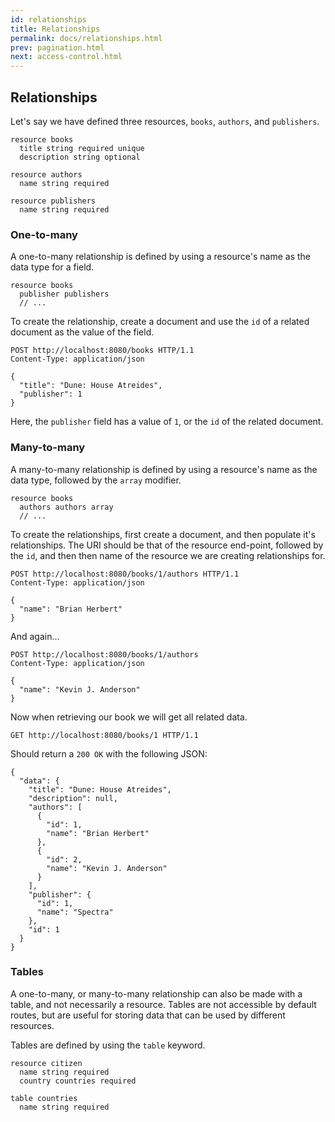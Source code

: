 ```yaml
---
id: relationships
title: Relationships
permalink: docs/relationships.html
prev: pagination.html
next: access-control.html
---
```


## Relationships

Let's say we have defined three resources, `books`, `authors`, and `publishers`.

```
resource books
  title string required unique
  description string optional

resource authors
  name string required

resource publishers
  name string required
```

### One-to-many

A one-to-many relationship is defined by using a resource's name as the data type for a field.

```
resource books
  publisher publishers
  // ...
```

To create the relationship, create a document and use the `id` of a related document as the value of the field.

```
POST http://localhost:8080/books HTTP/1.1
Content-Type: application/json

{
  "title": "Dune: House Atreides",
  "publisher": 1
}
```

Here, the `publisher` field has a value of `1`, or the `id` of the related document.

### Many-to-many

A many-to-many relationship is defined by using a resource's name as the data type, followed by the `array` modifier.

```
resource books
  authors authors array
  // ...
```

To create the relationships, first create a document, and then populate it's relationships. The URI should be that of the resource end-point, followed by the `id`, and then then name of the resource we are creating relationships for.

```
POST http://localhost:8080/books/1/authors HTTP/1.1
Content-Type: application/json

{
  "name": "Brian Herbert"
}
```

And again...

```
POST http://localhost:8080/books/1/authors
Content-Type: application/json

{
  "name": "Kevin J. Anderson"	
}
```

Now when retrieving our book we will get all related data.

```
GET http://localhost:8080/books/1 HTTP/1.1
```

Should return a `200 OK` with the following JSON:

```
{
  "data": {
    "title": "Dune: House Atreides",
    "description": null,
    "authors": [
      {
        "id": 1,
        "name": "Brian Herbert"
      },
      {
        "id": 2,
        "name": "Kevin J. Anderson"
      }
    ],
    "publisher": {
      "id": 1,
      "name": "Spectra"
    },
    "id": 1
  }
}
```

### Tables

A one-to-many, or many-to-many relationship can also be made with a table, and not necessarily a resource. Tables are not accessible by default routes, but are useful for storing data that can be used by different resources.

Tables are defined by using the `table` keyword.

```
resource citizen
  name string required
  country countries required

table countries
  name string required
```